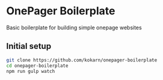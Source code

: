 # OnePager Boilerplate
Basic boilerplate for building simple onepage websites

## Initial setup
```sh
git clone https://github.com/kokarn/onepager-boilerplate
cd onepager-boilerplate
npm run gulp watch
```
